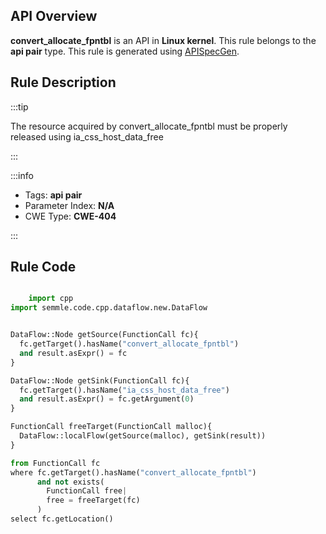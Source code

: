 ---
---


## API Overview
**convert_allocate_fpntbl** is an API in **Linux kernel**. This rule belongs to the **api pair** type. This rule is generated using [APISpecGen](../../tools/APISpecGen).
## Rule Description

:::tip

The resource acquired by convert_allocate_fpntbl must be properly released using ia_css_host_data_free

:::

:::info

- Tags: **api pair**
- Parameter Index: **N/A**
- CWE Type: **CWE-404**

:::

## Rule Code
```python

    import cpp
import semmle.code.cpp.dataflow.new.DataFlow


DataFlow::Node getSource(FunctionCall fc){
  fc.getTarget().hasName("convert_allocate_fpntbl")
  and result.asExpr() = fc
}

DataFlow::Node getSink(FunctionCall fc){
  fc.getTarget().hasName("ia_css_host_data_free")
  and result.asExpr() = fc.getArgument(0)
}

FunctionCall freeTarget(FunctionCall malloc){
  DataFlow::localFlow(getSource(malloc), getSink(result))
}

from FunctionCall fc
where fc.getTarget().hasName("convert_allocate_fpntbl")
      and not exists(
        FunctionCall free| 
        free = freeTarget(fc)
      )
select fc.getLocation()

    
```